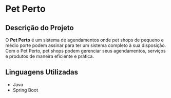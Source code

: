 # Pet Perto

## Descrição do Projeto
O **Pet Perto** é um sistema de agendamentos onde pet shops de pequeno e médio porte podem assinar para ter um sistema completo à sua disposição. Com o Pet Perto, pet shops podem gerenciar seus agendamentos, serviços e produtos de maneira eficiente e prática.

## Linguagens Utilizadas
- Java
- Spring Boot
